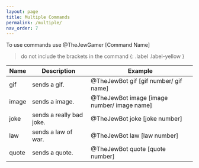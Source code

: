 ```yaml
---
layout: page
title: Multiple Commands
permalink: /multiple/
nav_order: 7
---
```


To use commands use @TheJewGamer [Command Name]
> do not include the brackets in the command
{: .label .label-yellow }

| **Name** | **Description**          | **Example**                                 |
|----------|--------------------------|---------------------------------------------|
| gif      | sends a gif.             | @TheJewBot gif [gif number/ gif name]       |
| image    | sends a image.           | @TheJewBot image [image number/ image name] |
| joke     | sends a really bad joke. | @TheJewBot joke [joke number]               |
| law      | sends a law of war.      | @TheJewBot law [law number]                 |
| quote    | sends a quote.           | @TheJewBot  quote [quote number]            |